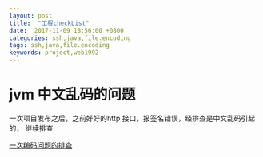 ```yaml
---
layout: post
title:  "工程checkList"
date:  2017-11-09 18:56:00 +0800
categories: ssh,java,file.encoding
tags: ssh,java,file.encoding
keywords: project,web1992
---
```


# jvm 中文乱码的问题

一次项目发布之后，之前好好的http 接口，报签名错误，经排查是中文乱码引起的，
继续排查

[一次编码问题的排查](https://hongjiang.info/java-file-encoding-and-os-locale/)